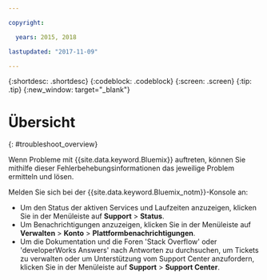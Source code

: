 ```yaml
---

copyright:

  years: 2015, 2018

lastupdated: "2017-11-09"

---
```


{:shortdesc: .shortdesc}
{:codeblock: .codeblock}
{:screen: .screen}
{:tip: .tip}
{:new_window: target="_blank"}

# Übersicht
{: #troubleshoot_overview}

Wenn Probleme mit {{site.data.keyword.Bluemix}} auftreten, können Sie mithilfe dieser Fehlerbehebungsinformationen das jeweilige Problem ermitteln und lösen.

Melden Sie sich bei der {{site.data.keyword.Bluemix_notm}}-Konsole an:
* Um den Status der aktiven Services und Laufzeiten anzuzeigen, klicken Sie in der Menüleiste auf **Support** > **Status**.
* Um Benachrichtigungen anzuzeigen, klicken Sie in der Menüleiste auf **Verwalten** > **Konto** > **Plattformbenachrichtigungen**.
* Um die Dokumentation und die Foren 'Stack Overflow' oder 'developerWorks Answers' nach Antworten zu durchsuchen, um Tickets zu verwalten oder um Unterstützung vom Support Center anzufordern, klicken Sie in der Menüleiste auf **Support** > **Support Center**.
